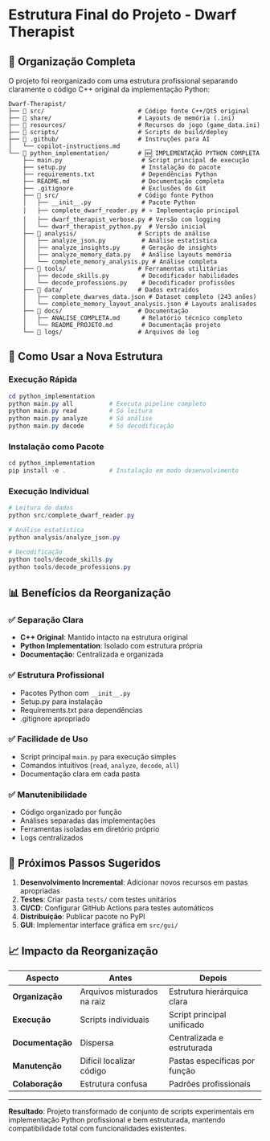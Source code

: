 # Estrutura Final do Projeto - Dwarf Therapist

## 📁 Organização Completa

O projeto foi reorganizado com uma estrutura profissional separando claramente o código C++ original da implementação Python:

```
Dwarf-Therapist/
├── 📁 src/                          # Código fonte C++/Qt5 original
├── 📁 share/                        # Layouts de memória (.ini)
├── 📁 resources/                    # Recursos do jogo (game_data.ini)
├── 📁 scripts/                      # Scripts de build/deploy
├── 📁 .github/                      # Instruções para AI
│   └── copilot-instructions.md
└── 📁 python_implementation/        # 🆕 IMPLEMENTAÇÃO PYTHON COMPLETA
    ├── main.py                      # Script principal de execução
    ├── setup.py                     # Instalação do pacote
    ├── requirements.txt             # Dependências Python
    ├── README.md                    # Documentação completa
    ├── .gitignore                   # Exclusões do Git
    ├── 📁 src/                      # Código fonte Python
    │   ├── __init__.py              # Pacote Python
    │   ├── complete_dwarf_reader.py # ⭐ Implementação principal
    │   ├── dwarf_therapist_verbose.py # Versão com logging
    │   └── dwarf_therapist_python.py  # Versão inicial
    ├── 📁 analysis/                 # Scripts de análise
    │   ├── analyze_json.py          # Análise estatística
    │   ├── analyze_insights.py      # Geração de insights
    │   ├── analyze_memory_data.py   # Análise layouts memória
    │   └── complete_memory_analysis.py # Análise completa
    ├── 📁 tools/                    # Ferramentas utilitárias
    │   ├── decode_skills.py         # Decodificador habilidades
    │   └── decode_professions.py    # Decodificador profissões
    ├── 📁 data/                     # Dados extraídos
    │   ├── complete_dwarves_data.json # Dataset completo (243 anões)
    │   └── complete_memory_layout_analysis.json # Layouts analisados
    ├── 📁 docs/                     # Documentação
    │   ├── ANALISE_COMPLETA.md      # Relatório técnico completo
    │   └── README_PROJETO.md        # Documentação projeto
    └── 📁 logs/                     # Arquivos de log
```

## 🚀 Como Usar a Nova Estrutura

### Execução Rápida
```powershell
cd python_implementation
python main.py all          # Executa pipeline completo
python main.py read         # Só leitura
python main.py analyze      # Só análise  
python main.py decode       # Só decodificação
```

### Instalação como Pacote
```powershell
cd python_implementation
pip install -e .            # Instalação em modo desenvolvimento
```

### Execução Individual
```powershell
# Leitura de dados
python src/complete_dwarf_reader.py

# Análise estatística
python analysis/analyze_json.py

# Decodificação
python tools/decode_skills.py
python tools/decode_professions.py
```

## 📊 Benefícios da Reorganização

### ✅ Separação Clara
- **C++ Original**: Mantido intacto na estrutura original
- **Python Implementation**: Isolado com estrutura própria
- **Documentação**: Centralizada e organizada

### ✅ Estrutura Profissional
- Pacotes Python com `__init__.py`
- Setup.py para instalação
- Requirements.txt para dependências
- .gitignore apropriado

### ✅ Facilidade de Uso
- Script principal `main.py` para execução simples
- Comandos intuitivos (`read`, `analyze`, `decode`, `all`)
- Documentação clara em cada pasta

### ✅ Manutenibilidade
- Código organizado por função
- Análises separadas das implementações
- Ferramentas isoladas em diretório próprio
- Logs centralizados

## 🎯 Próximos Passos Sugeridos

1. **Desenvolvimento Incremental**: Adicionar novos recursos em pastas apropriadas
2. **Testes**: Criar pasta `tests/` com testes unitários
3. **CI/CD**: Configurar GitHub Actions para testes automáticos
4. **Distribuição**: Publicar pacote no PyPI
5. **GUI**: Implementar interface gráfica em `src/gui/`

## 📈 Impacto da Reorganização

| Aspecto | Antes | Depois |
|---------|-------|--------|
| **Organização** | Arquivos misturados na raiz | Estrutura hierárquica clara |
| **Execução** | Scripts individuais | Script principal unificado |
| **Documentação** | Dispersa | Centralizada e estruturada |
| **Manutenção** | Difícil localizar código | Pastas específicas por função |
| **Colaboração** | Estrutura confusa | Padrões profissionais |

---

**Resultado**: Projeto transformado de conjunto de scripts experimentais em implementação Python profissional e bem estruturada, mantendo compatibilidade total com funcionalidades existentes.